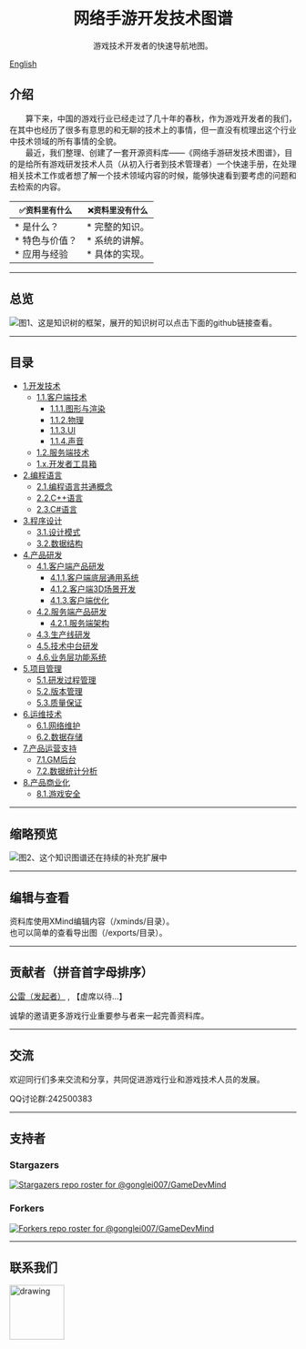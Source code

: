 <h1 align="center">网络手游开发技术图谱</h1>
<p align="center">游戏技术开发者的快速导航地图。</p>

[English](https://github.com/gonglei007/GameDevMind/blob/main/README-en.md)

## 介绍
&emsp;&emsp;算下来，中国的游戏行业已经走过了几十年的春秋，作为游戏开发者的我们，在其中也经历了很多有意思的和无聊的技术上的事情，但一直没有梳理出这个行业中技术领域的所有事情的全貌。<br/>
&emsp;&emsp;最近，我们整理、创建了一套开源资料库——《网络手游研发技术图谱》，目的是给所有游戏研发技术人员（从初入行者到技术管理者）一个快速手册，在处理相关技术工作或者想了解一个技术领域内容的时候，能够快速看到要考虑的问题和去检索的内容。
<br/>


| ``` ✅资料里有什么 ``` | ``` ❌资料里没有什么 ``` |
| --- | --- |
| *   是什么？<br /> *   特色与价值？<br /> *   应用与经验<br /> |  *   完整的知识。<br /> *   系统的讲解。<br /> *   具体的实现。<br /> |

----
## 总览
![图1、这是知识树的框架，展开的知识树可以点击下面的github链接查看。](https://github.com/gonglei007/GameDevMind/blob/main/exports/0.总览.png?raw=true)

----
## 目录
* [1.开发技术](https://github.com/gonglei007/GameDevMind/blob/main/mds/1.开发技术.md)
    * [1.1.客户端技术](https://github.com/gonglei007/GameDevMind/blob/main/mds/1.1.客户端技术.md)
        * [1.1.1.图形与渲染](https://github.com/gonglei007/GameDevMind/blob/main/mds/1.1.1.图形与渲染.md)
        * [1.1.2.物理](https://github.com/gonglei007/GameDevMind/blob/main/mds/1.1.2.物理.md)
        * [1.1.3.UI](https://github.com/gonglei007/GameDevMind/blob/main/mds/1.1.3.UI.md)
        * [1.1.4.声音](https://github.com/gonglei007/GameDevMind/blob/main/mds/1.1.4.声音.md)
    * [1.2.服务端技术](https://github.com/gonglei007/GameDevMind/blob/main/mds/1.2.服务端技术.md)
    * [1.x.开发者工具箱](https://github.com/gonglei007/GameDevMind/blob/main/mds/1.x.开发者工具箱.md)
* [2.编程语言](https://github.com/gonglei007/GameDevMind/blob/main/mds/2.编程语言.md)
    * [2.1.编程语言共通概念](https://github.com/gonglei007/GameDevMind/blob/main/mds/2.1.编程语言共通概念.md)
    * [2.2.C++语言](https://github.com/gonglei007/GameDevMind/blob/main/mds/2.2.C++语言.md)
    * [2.3.C#语言](https://github.com/gonglei007/GameDevMind/blob/main/mds/2.3.C#语言.md)
* [3.程序设计](https://github.com/gonglei007/GameDevMind/blob/main/mds/3.程序设计.md)
    * [3.1.设计模式](https://github.com/gonglei007/GameDevMind/blob/main/mds/3.1.设计模式.md)
    * [3.2.数据结构](https://github.com/gonglei007/GameDevMind/blob/main/mds/3.2.数据结构.md)
* [4.产品研发](https://github.com/gonglei007/GameDevMind/blob/main/mds/4.产品研发.md)
    * [4.1.客户端产品研发](https://github.com/gonglei007/GameDevMind/blob/main/mds/4.1.客户端产品研发.md)
        * [4.1.1.客户端底层通用系统](https://github.com/gonglei007/GameDevMind/blob/main/mds/4.1.1.客户端底层通用系统.md)
        * [4.1.2.客户端3D场景开发](https://github.com/gonglei007/GameDevMind/blob/main/mds/4.1.2.客户端3D场景开发.md)
        * [4.1.3.客户端优化](https://github.com/gonglei007/GameDevMind/blob/main/mds/4.1.3.客户端优化.md)
    * [4.2.服务端产品研发](https://github.com/gonglei007/GameDevMind/blob/main/mds/4.2.服务端产品研发.md)
        * [4.2.1.服务端架构](https://github.com/gonglei007/GameDevMind/blob/main/mds/4.2.1.服务端架构.md)
    * [4.3.生产线研发](https://github.com/gonglei007/GameDevMind/blob/main/mds/4.3.生产线研发.md)
    * [4.5.技术中台研发](https://github.com/gonglei007/GameDevMind/blob/main/mds/4.5.技术中台研发.md)
    * [4.6.业务层功能系统](https://github.com/gonglei007/GameDevMind/blob/main/mds/4.6.业务层功能系统.md)
* [5.项目管理](https://github.com/gonglei007/GameDevMind/blob/main/mds/5.项目管理.md)
    * [5.1.研发过程管理](https://github.com/gonglei007/GameDevMind/blob/main/mds/5.1.研发过程管理.md)
    * [5.2.版本管理](https://github.com/gonglei007/GameDevMind/blob/main/mds/5.2.版本管理.md)
    * [5.3.质量保证](https://github.com/gonglei007/GameDevMind/blob/main/mds/5.3.质量保证.md)
* [6.运维技术](https://github.com/gonglei007/GameDevMind/blob/main/mds/6.运维技术.md)
    * [6.1.网络维护](https://github.com/gonglei007/GameDevMind/blob/main/mds/6.1.网络维护.md)
    * [6.2.数据存储](https://github.com/gonglei007/GameDevMind/blob/main/mds/6.2.数据存储.md)
* [7.产品运营支持](https://github.com/gonglei007/GameDevMind/blob/main/mds/7.产品运营支持.md)
    * [7.1.GM后台](https://github.com/gonglei007/GameDevMind/blob/main/mds/7.1.GM后台.md)
    * [7.2.数据统计分析](https://github.com/gonglei007/GameDevMind/blob/main/mds/7.2.数据统计分析.md)
* [8.产品商业化](https://github.com/gonglei007/GameDevMind/blob/main/mds/8.产品商业化.md)
    * [8.1.游戏安全](https://github.com/gonglei007/GameDevMind/blob/main/mds/8.1.游戏安全.md)

----
## 缩略预览
![图2、这个知识图谱还在持续的补充扩展中](https://github.com/gonglei007/GameDevMind/blob/main/overview/overview.png?raw=true)

----
## 编辑与查看
资料库使用XMind编辑内容（/xminds/目录）。<br/>
也可以简单的查看导出图（/exports/目录）。

----
## 贡献者（拼音首字母排序）
[公雷（发起者）](https://github.com/gonglei007) , 【虚席以待...】

诚挚的邀请更多游戏行业重要参与者来一起完善资料库。

----
## 交流
欢迎同行们多来交流和分享，共同促进游戏行业和游戏技术人员的发展。

QQ讨论群:242500383

----
## 支持者
### Stargazers
[![Stargazers repo roster for @gonglei007/GameDevMind](https://reporoster.com/stars/gonglei007/GameDevMind)](https://github.com/gonglei007/GameDevMind/stargazers)
<br/>
### Forkers
[![Forkers repo roster for @gonglei007/GameDevMind](https://reporoster.com/forks/gonglei007/GameDevMind)](https://github.com/gonglei007/GameDevMind/network/members)

----
## 联系我们
<img src="https://github.com/gonglei007/GameDevMind/blob/main/images/联系人-G.L.png?raw=true" alt="drawing" width="96"/>
